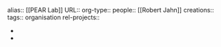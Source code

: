 alias:: [[PEAR Lab]] 
URL::
org-type::
people:: [[Robert Jahn]] 
creations:: 
tags:: organisation
rel-projects::


-
-